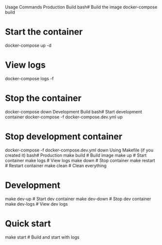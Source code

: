 Usage Commands
Production Build
bash# Build the image
docker-compose build

# Start the container
docker-compose up -d

# View logs
docker-compose logs -f

# Stop the container
docker-compose down
Development Build
bash# Start development container
docker-compose -f docker-compose.dev.yml up

# Stop development container
docker-compose -f docker-compose.dev.yml down
Using Makefile (if you created it)
bash# Production
make build      # Build image
make up         # Start container
make logs       # View logs
make down       # Stop container
make restart    # Restart container
make clean      # Clean everything

# Development
make dev-up     # Start dev container
make dev-down   # Stop dev container
make dev-logs   # View dev logs

# Quick start
make start      # Build and start with logs